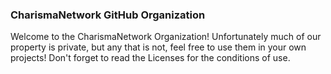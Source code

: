 ### CharismaNetwork GitHub Organization

Welcome to the CharismaNetwork Organization! Unfortunately much of our property is private, but any that is not, feel free to use them in your own projects! Don't forget to read the Licenses for the conditions of use.
